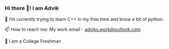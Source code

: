 ### Hi there 👋! I am Advik

🌱 I’m currently trying to learn C++ in my free time and know a bit of python.

📫 How to reach me: My work email - adviks.work@outlook.com

📖 I am a College Freshman

<!--
**advik-student-dev/advik-student-dev** is a ✨ _special_ ✨ repository because its `README.md` (this file) appears on your GitHub profile.

Here are some ideas to get you started:


- 
- 👯 I’m looking to collaborate on ...
- 🤔 I’m looking for help with ...
- 💬 Ask me about ...
- 📫 How to reach me: ...
- 😄 Pronouns: ...
- ⚡ Fun fact: ...
-->
